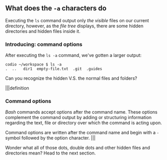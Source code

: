 ## What does the `-a` characters do

Executing the `ls` command output only _the visible_ files on our current directory, however, as the _file tree_ displays, there are some hidden directories and hidden files inside it.

### Introducing: command options

After executing the `ls -a` command, we've gotten a larger output:

```
codio ~/workspace $ ls -a
.  ..   dir1  empty-file.txt  .git  .guides
```

Can you recognize the hidden V.S. the normal files and folders?

|||definition
### Command options
_Bash_ commands accept options after the command name. These options complement the command output by adding or structuring information regarding the text, file or directory over which the command is acting upon.

Command options are written after the command name and begin with a `-` symbol followed by the option character.
|||

Wonder what all of those dots, double dots and other hidden files and directories mean? Head to the next section.